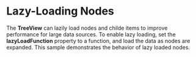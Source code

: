 Lazy-Loading Nodes
==================

The __TreeView__ can lazily load nodes and childe items to improve performance for large data sources. To enable lazy loading, set the __lazyLoadFunction__ property to a function, and load the data as nodes are expanded. This sample demonstrates the behavior of lazy loaded nodes.

